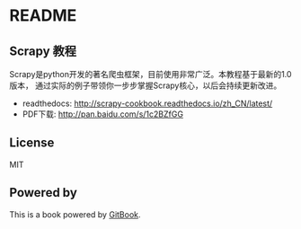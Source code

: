 # README

## Scrapy 教程

Scrapy是python开发的著名爬虫框架，目前使用非常广泛。本教程基于最新的1.0版本，
通过实际的例子带领你一步步掌握Scrapy核心，以后会持续更新改进。

* readthedocs:  <http://scrapy-cookbook.readthedocs.io/zh_CN/latest/>
* PDF下载:       <http://pan.baidu.com/s/1c2BZfGG>

## License

MIT

## Powered by

This is a book powered by [GitBook](https://github.com/GitbookIO/gitbook).

